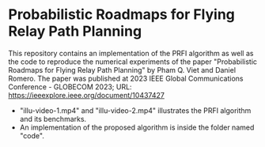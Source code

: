 # Probabilistic Roadmaps for Flying Relay Path Planning

This repository contains an implementation of the PRFI algorithm as well as the
code to reproduce the numerical experiments of the paper "Probabilistic Roadmaps
for Flying Relay Path Planning" by Pham Q. Viet and Daniel Romero. The paper was
published at 2023 IEEE Global Communications Conference - GLOBECOM 2023; URL:
https://ieeexplore.ieee.org/document/10437427

- "illu-video-1.mp4" and "illu-video-2.mp4" illustrates the PRFI algorithm and
  its benchmarks.
- An implementation of the proposed algorithm is inside the folder named "code".